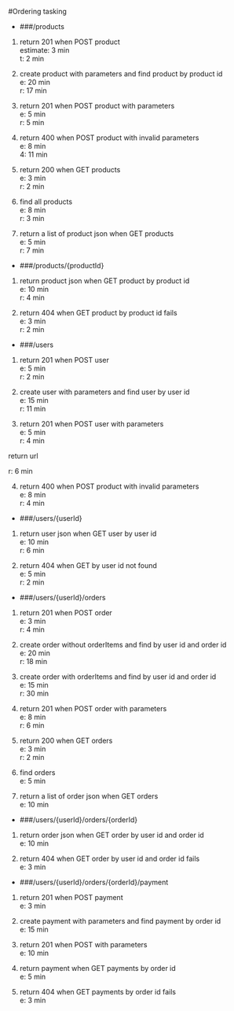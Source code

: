 #Ordering tasking

* ###/products

1. return 201 when POST product  
 estimate: 3 min  
 t: 2 min


2. create product with parameters and find product by product id  
 e: 20 min  
 r: 17 min
  
  
3. return 201 when POST product with parameters  
 e: 5 min  
 r: 5 min
  
  
4. return 400 when POST product with invalid parameters  
 e: 8 min  
 4: 11 min
  
  
5. return 200 when GET products  
 e: 3 min  
 r: 2 min
  

6. find all products  
 e: 8 min  
 r: 3 min
  
  
7. return a list of product json when GET products  
 e: 5 min  
 r: 7 min
  

* ###/products/{productId}

1. return product json when GET product by product id  
 e: 10 min  
 r: 4 min
  
    
  
2. return 404 when GET product by product id fails  
 e: 3 min  
 r: 2 min
  
  
  
 

* ###/users

1. return 201 when POST user  
 e: 5 min  
 r: 2 min
  
  
 
2. create user with parameters and find user by user id  
 e: 15 min  
 r: 11 min
  
  
  
3. return 201 when POST user with parameters  
 e: 5 min  
 r: 4 min
  
  
  return url
  
  r: 6 min
  
  
4. return 400 when POST product with invalid parameters  
 e: 8 min  
 r: 4 min
    

    

  
  
 

* ###/users/{userId}

1. return user json when GET user by user id  
e: 10 min  
r: 6 min
 
2. return 404 when GET by user id not found  
 e: 5 min  
 r: 2 min
  
  
* ###/users/{userId}/orders

1. return 201 when POST order  
 e: 3 min  
 r: 4 min
  

2. create order without orderItems and find by user id and order id  
 e: 20 min  
 r: 18 min  
    
   
3. create order with orderItems and find by user id and order id  
 e: 15 min  
 r: 30 min
    
    
4. return 201 when POST order with parameters  
 e: 8 min  
 r: 6 min
  
    
5. return 200 when GET orders  
 e: 3 min  
 r: 2 min
  
  
6. find orders  
 e: 5 min  
  
 
7. return a list of order json when GET orders  
 e: 10 min  
  
  
    
 

* ###/users/{userId}/orders/{orderId}

1. return order json when GET order by user id and order id  
 e: 10 min  
  
  

2. return 404 when GET order by user id and order id fails  
 e: 3 min  
  
  
   
* ###/users/{userId}/orders/{orderId}/payment

1. return 201 when POST payment  
 e: 3 min  
  
  
  
 
2. create payment with parameters and find payment by order id  
 e: 15 min  
  
  

3. return 201 when POST with parameters  
 e: 10 min  
  
  
  

4. return payment when GET payments by order id   
 e: 5 min  
  
  
  
 
5. return 404 when GET payments by  order id fails  
 e: 3 min  
  
  
  
